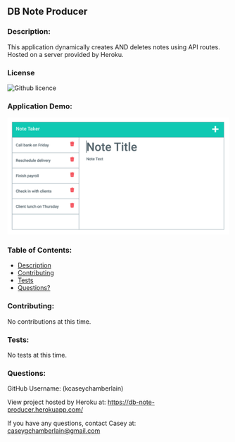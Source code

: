 ## DB Note Producer

### Description:
This application dynamically creates AND deletes notes using API routes. Hosted on a server provided by Heroku.

### License
![Github licence](https://img.shields.io/badge/license-MIT-blue.svg)

### Application Demo:
![DB Note Producer Demo](./public/assets/images/demo.jpg)

### Table of Contents:
- [Description](#description)
- [Contributing](#contributing)
- [Tests](#tests)
- [Questions?](#questions)

### Contributing:
No contributions at this time.

### Tests:
No tests at this time.

### Questions:
GitHub Username: (kcaseychamberlain) 
    
View project hosted by Heroku at: https://db-note-producer.herokuapp.com/
    
If you have any questions, contact Casey at: caseygchamberlain@gmail.com